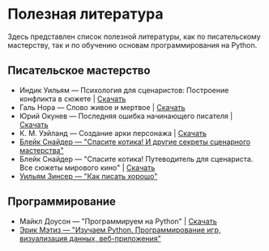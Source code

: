 # Полезная литература

Здесь представлен список полезной литературы, как по писательскому мастерству, так и по обучению основам программирования на Python.

## Писательское мастерство

- Индик Уильям — Психология для сценаристов: Построение конфликта в сюжете | <a href="/src/.vuepress/public/misc/literature/scenario/indik.pdf" download>Скачать</a>
- Галь Нора — Слово живое и мертвое | <a href="/src/.vuepress/public/misc/literature/scenario/nora_gal.pdf" download>Скачать</a>
- Юрий Окунев — Последняя ошибка начинающего писателя | <a href="/src/.vuepress/public/misc/literature/scenario/okunev.fb2" download>Скачать</a>
- К. М. Уэйланд — Создание арки персонажа | <a href="/src/.vuepress/public/misc/literature/scenario/weiland.fb2" download>Скачать</a>
- [Блейк Снайдер — "Спасите котика! И другие секреты сценарного мастерства"](https://www.ozon.ru/product/spasite-kotika-i-drugie-sekrety-stsenarnogo-masterstva-27596849/)
- Блейк Снайдер — "Спасите котика! Путеводитель для сценариста. Все сюжеты мирового кино" | <a href="/src/.vuepress/public/misc/literature/scenario/snyder_2.pdf" download>Скачать</a>
- [Уильям Зинсер — "Как писать хорошо"](https://www.ozon.ru/product/kak-pisat-horosho-klassicheskoe-rukovodstvo-po-sozdaniyu-nehudozhestvennyh-tekstov-20407373/)

## Программирование

- Майкл Доусон — "Программируем на Python" | <a href="/src/.vuepress/public/misc/literature/programming/dawson.pdf" download>Скачать</a>
- [Эрик Мэтиз — "Изучаем Python. Программирование игр, визуализация данных, веб-приложения"](https://www.ozon.ru/product/izuchaem-python-programmirovanie-igr-vizualizatsiya-dannyh-veb-prilozheniya-138132785/)

